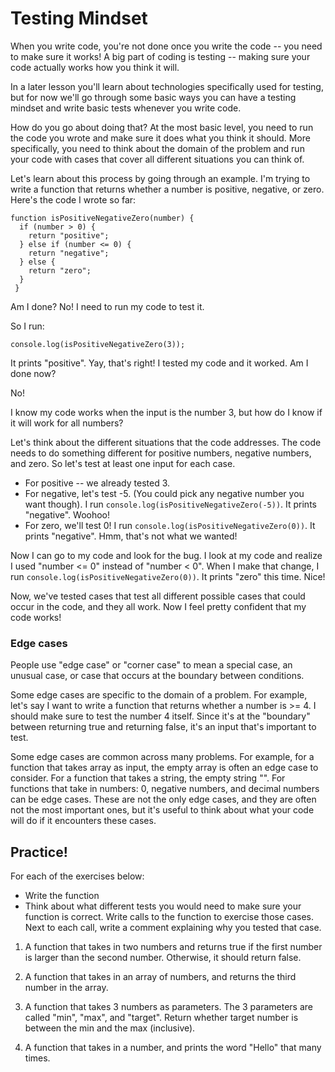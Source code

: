 # Testing Mindset

When you write code, you're not done once you write the code -- you need to make sure it works! A big part of coding is testing -- making sure your code actually works how you think it will.

In a later lesson you'll learn about technologies specifically used for testing, but for now we'll go through some basic ways you can have a testing mindset and write basic tests whenever you write code.

How do you go about doing that?
At the most basic level, you need to run the code you wrote and make sure it does what you think it should. More specifically, you need to think about the domain of the problem and run your code with cases that cover all different situations you can think of.

Let's learn about this process by going through an example.
I'm trying to write a function that returns whether a number is positive, negative, or zero. Here's the code I wrote so far:

```
function isPositiveNegativeZero(number) {
  if (number > 0) {
    return "positive";  
  } else if (number <= 0) {
    return "negative";
  } else {
    return "zero";
  }
 }
 ```

Am I done? No! I need to run my code to test it.

So I run:
```
console.log(isPositiveNegativeZero(3));
```

It prints "positive". Yay, that's right! 
I tested my code and it worked. Am I done now?

No!

I know my code works when the input is the number 3, but how do I know if it will work for all numbers?

Let's think about the different situations that the code addresses. The code needs to do something different for positive numbers, negative numbers, and zero. So let's test at least one input for each case.

- For positive -- we already tested 3.
- For negative, let's test -5. (You could pick any negative number you want though). I run `console.log(isPositiveNegativeZero(-5))`. It prints "negative". Woohoo!
- For zero, we'll test 0! I run `console.log(isPositiveNegativeZero(0))`. It prints "negative". Hmm, that's not what we wanted!

Now I can go to my code and look for the bug. I look at my code and realize I used "number <= 0" instead of "number < 0". When I make that change, I run `console.log(isPositiveNegativeZero(0))`. It prints "zero" this time. Nice!

Now, we've tested cases that test all different possible cases that could occur in the code, and they all work. Now I feel pretty confident that my code works!

### Edge cases
People use "edge case" or "corner case" to mean a special case, an unusual case, or case that occurs at the boundary between conditions.

Some edge cases are specific to the domain of a problem. For example, let's say I want to write a function that returns whether a number is >= 4. I should make sure to test the number 4 itself. Since it's at the "boundary" between returning true and returning false, it's an input that's important to test.

Some edge cases are common across many problems. For example, for a function that takes array as input, the empty array is often an edge case to consider. For a function that takes a string, the empty string "". For functions that take in numbers: 0, negative numbers, and decimal numbers can be edge cases.
These are not the only edge cases, and they are often not the most important ones, but it's useful to think about what your code will do if it encounters these cases.


## Practice!

For each of the exercises below:
- Write the function
- Think about what different tests you would need to make sure your function is correct. Write calls to the function to exercise those cases. Next to each call, write a comment explaining why you tested that case.

1. A function that takes in two numbers and returns true if the first number is larger than the second number. Otherwise, it should return false.

2. A function that takes in an array of numbers, and returns the third number in the array.

3. A function that takes 3 numbers as parameters. The 3 parameters are called "min", "max", and "target". Return whether target number is between the min and the max (inclusive).

4. A function that takes in a number, and prints the word "Hello" that many times.


